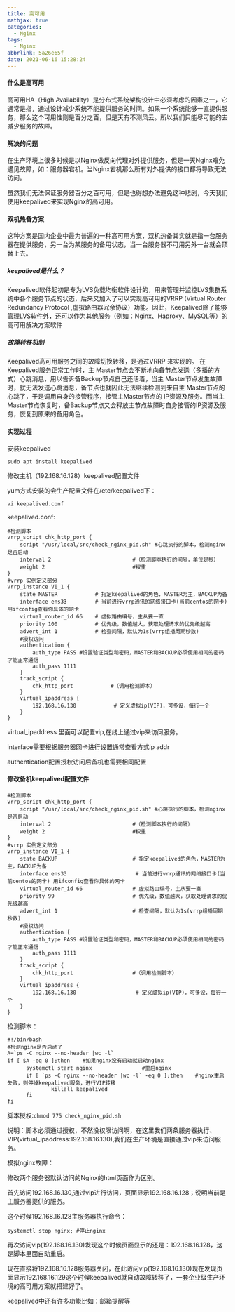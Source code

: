 ```yaml
---
title: 高可用
mathjax: true
categories:
  - Nginx
tags:
  - Nginx
abbrlink: 5a26e65f
date: 2021-06-16 15:28:24
---
```


#### 什么是高可用

高可用HA（High Availability）是分布式系统架构设计中必须考虑的因素之一，它通常是指，通过设计减少系统不能提供服务的时间。如果一个系统能够一直提供服务，那么这个可用性则是百分之百，但是天有不测风云。所以我们只能尽可能的去减少服务的故障。

#### 解决的问题

在生产环境上很多时候是以Nginx做反向代理对外提供服务，但是一天Nginx难免遇见故障，如：服务器宕机。当Nginx宕机那么所有对外提供的接口都将导致无法访问。

虽然我们无法保证服务器百分之百可用，但是也得想办法避免这种悲剧，今天我们使用keepalived来实现Nginx的高可用。

#### 双机热备方案

这种方案是国内企业中最为普遍的一种高可用方案，双机热备其实就是指一台服务器在提供服务，另一台为某服务的备用状态，当一台服务器不可用另外一台就会顶替上去。

##### keepalived是什么？

Keepalived软件起初是专为LVS负载均衡软件设计的，用来管理并监控LVS集群系统中各个服务节点的状态，后来又加入了可以实现高可用的VRRP (Virtual Router Redundancy Protocol ,虚拟路由器冗余协议）功能。因此，Keepalived除了能够管理LVS软件外，还可以作为其他服务（例如：Nginx、Haproxy、MySQL等）的高可用解决方案软件

##### 故障转移机制

Keepalived高可用服务之间的故障切换转移，是通过VRRP 来实现的。
在 Keepalived服务正常工作时，主 Master节点会不断地向备节点发送（多播的方式）心跳消息，用以告诉备Backup节点自己还活着，当主 Master节点发生故障时，就无法发送心跳消息，备节点也就因此无法继续检测到来自主 Master节点的心跳了，于是调用自身的接管程序，接管主Master节点的 IP资源及服务。而当主 Master节点恢复时，备Backup节点又会释放主节点故障时自身接管的IP资源及服务，恢复到原来的备用角色。

#### 实现过程

安装keepalived

```
sudo apt install keepalived
```

修改主机（192.168.16.128）keepalived配置文件

yum方式安装的会生产配置文件在/etc/keepalived下：

```
vi keepalived.conf
```

keepalived.conf:

```
#检测脚本
vrrp_script chk_http_port {
    script "/usr/local/src/check_nginx_pid.sh" #心跳执行的脚本，检测nginx是否启动
    interval 2                          #（检测脚本执行的间隔，单位是秒）
    weight 2                            #权重
}
#vrrp 实例定义部分
vrrp_instance VI_1 {
    state MASTER            # 指定keepalived的角色，MASTER为主，BACKUP为备
    interface ens33         # 当前进行vrrp通讯的网络接口卡(当前centos的网卡) 用ifconfig查看你具体的网卡
    virtual_router_id 66    # 虚拟路由编号，主从要一直
    priority 100            # 优先级，数值越大，获取处理请求的优先级越高
    advert_int 1            # 检查间隔，默认为1s(vrrp组播周期秒数)
    #授权访问
    authentication {
        auth_type PASS #设置验证类型和密码，MASTER和BACKUP必须使用相同的密码才能正常通信
        auth_pass 1111
    }
    track_script {
        chk_http_port            #（调用检测脚本）
    }
    virtual_ipaddress {
        192.168.16.130            # 定义虚拟ip(VIP)，可多设，每行一个
    }
}
```

virtual_ipaddress 里面可以配置vip,在线上通过vip来访问服务。

interface需要根据服务器网卡进行设置通常查看方式ip addr

authentication配置授权访问后备机也需要相同配置

#### 修改备机keepalived配置文件

```
#检测脚本
vrrp_script chk_http_port {
    script "/usr/local/src/check_nginx_pid.sh" #心跳执行的脚本，检测nginx是否启动
    interval 2                          #（检测脚本执行的间隔）
    weight 2                            #权重
}
#vrrp 实例定义部分
vrrp_instance VI_1 {
    state BACKUP                        # 指定keepalived的角色，MASTER为主，BACKUP为备
    interface ens33                      # 当前进行vrrp通讯的网络接口卡(当前centos的网卡) 用ifconfig查看你具体的网卡
    virtual_router_id 66                # 虚拟路由编号，主从要一直
    priority 99                         # 优先级，数值越大，获取处理请求的优先级越高
    advert_int 1                        # 检查间隔，默认为1s(vrrp组播周期秒数)
    #授权访问
    authentication {
        auth_type PASS #设置验证类型和密码，MASTER和BACKUP必须使用相同的密码才能正常通信
        auth_pass 1111
    }
    track_script {
        chk_http_port                   #（调用检测脚本）
    }
    virtual_ipaddress {
        192.168.16.130                   # 定义虚拟ip(VIP)，可多设，每行一个
    }
}
```

检测脚本：

```
#!/bin/bash
#检测nginx是否启动了
A=`ps -C nginx --no-header |wc -l`        
if [ $A -eq 0 ];then    #如果nginx没有启动就启动nginx                        
      systemctl start nginx                #重启nginx
      if [ `ps -C nginx --no-header |wc -l` -eq 0 ];then    #nginx重启失败，则停掉keepalived服务，进行VIP转移
              killall keepalived                    
      fi
fi
```

脚本授权:`chmod 775 check_nginx_pid.sh`

说明：脚本必须通过授权，不然没权限访问啊，在这里我们两条服务器执行、VIP(virtual_ipaddress:192.168.16.130),我们在生产环境是直接通过vip来访问服务。

模拟nginx故障：

修改两个服务器默认访问的Nginx的html页面作为区别。

首先访问192.168.16.130,通过vip进行访问，页面显示192.168.16.128；说明当前是主服务器提供的服务。

这个时候192.168.16.128主服务器执行命令：

`systemctl stop nginx; #停止nginx`

再次访问vip(192.168.16.130)发现这个时候页面显示的还是：192.168.16.128，这是脚本里面自动重启。

现在直接将192.168.16.128服务器关闭，在此访问vip(192.168.16.130)现在发现页面显示192.168.16.129这个时候keepalived就自动故障转移了，一套企业级生产环境的高可用方案就搭建好了。

keepalived中还有许多功能比如：邮箱提醒等